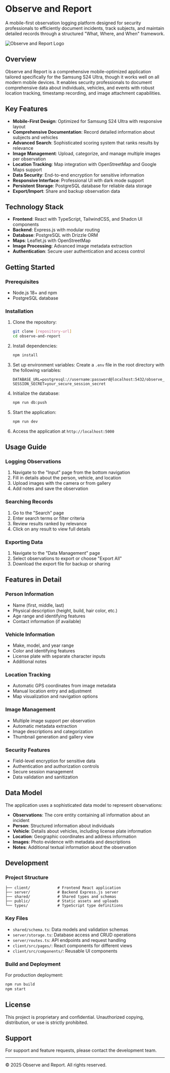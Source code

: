 # Observe and Report

A mobile-first observation logging platform designed for security professionals to efficiently document incidents, track subjects, and maintain detailed records through a structured "What, Where, and When" framework.

![Observe and Report Logo](./public/favicon.ico)

## Overview

Observe and Report is a comprehensive mobile-optimized application tailored specifically for the Samsung S24 Ultra, though it works well on all modern mobile devices. It enables security professionals to document comprehensive data about individuals, vehicles, and events with robust location tracking, timestamp recording, and image attachment capabilities.

## Key Features

- **Mobile-First Design**: Optimized for Samsung S24 Ultra with responsive layout
- **Comprehensive Documentation**: Record detailed information about subjects and vehicles
- **Advanced Search**: Sophisticated scoring system that ranks results by relevance
- **Image Management**: Upload, categorize, and manage multiple images per observation
- **Location Tracking**: Map integration with OpenStreetMap and Google Maps support
- **Data Security**: End-to-end encryption for sensitive information
- **Responsive Interface**: Professional UI with dark mode support
- **Persistent Storage**: PostgreSQL database for reliable data storage
- **Export/Import**: Share and backup observation data

## Technology Stack

- **Frontend**: React with TypeScript, TailwindCSS, and Shadcn UI components
- **Backend**: Express.js with modular routing
- **Database**: PostgreSQL with Drizzle ORM
- **Maps**: Leaflet.js with OpenStreetMap
- **Image Processing**: Advanced image metadata extraction
- **Authentication**: Secure user authentication and access control

## Getting Started

### Prerequisites

- Node.js 18+ and npm
- PostgreSQL database

### Installation

1. Clone the repository:
   ```bash
   git clone [repository-url]
   cd observe-and-report
   ```

2. Install dependencies:
   ```bash
   npm install
   ```

3. Set up environment variables:
   Create a `.env` file in the root directory with the following variables:
   ```
   DATABASE_URL=postgresql://username:password@localhost:5432/observe_report_db
   SESSION_SECRET=your_secure_session_secret
   ```

4. Initialize the database:
   ```bash
   npm run db:push
   ```

5. Start the application:
   ```bash
   npm run dev
   ```

6. Access the application at `http://localhost:5000`

## Usage Guide

### Logging Observations

1. Navigate to the "Input" page from the bottom navigation
2. Fill in details about the person, vehicle, and location
3. Upload images with the camera or from gallery
4. Add notes and save the observation

### Searching Records

1. Go to the "Search" page
2. Enter search terms or filter criteria
3. Review results ranked by relevance
4. Click on any result to view full details

### Exporting Data

1. Navigate to the "Data Management" page
2. Select observations to export or choose "Export All"
3. Download the export file for backup or sharing

## Features in Detail

### Person Information
- Name (first, middle, last)
- Physical description (height, build, hair color, etc.)
- Age range and identifying features
- Contact information (if available)

### Vehicle Information
- Make, model, and year range
- Color and identifying features
- License plate with separate character inputs
- Additional notes

### Location Tracking
- Automatic GPS coordinates from image metadata
- Manual location entry and adjustment
- Map visualization and navigation options

### Image Management
- Multiple image support per observation
- Automatic metadata extraction
- Image descriptions and categorization
- Thumbnail generation and gallery view

### Security Features
- Field-level encryption for sensitive data
- Authentication and authorization controls
- Secure session management
- Data validation and sanitization

## Data Model

The application uses a sophisticated data model to represent observations:

- **Observations**: The core entity containing all information about an incident
- **Person**: Structured information about individuals
- **Vehicle**: Details about vehicles, including license plate information
- **Location**: Geographic coordinates and address information
- **Images**: Photo evidence with metadata and descriptions
- **Notes**: Additional textual information about the observation

## Development

### Project Structure

```
├── client/            # Frontend React application
├── server/            # Backend Express.js server
├── shared/            # Shared types and schemas
├── public/            # Static assets and uploads
└── types/             # TypeScript type definitions
```

### Key Files

- `shared/schema.ts`: Data models and validation schemas
- `server/storage.ts`: Database access and CRUD operations
- `server/routes.ts`: API endpoints and request handling
- `client/src/pages/`: React components for different views
- `client/src/components/`: Reusable UI components

### Build and Deployment

For production deployment:

```bash
npm run build
npm start
```

## License

This project is proprietary and confidential. Unauthorized copying, distribution, or use is strictly prohibited.

## Support

For support and feature requests, please contact the development team.

---

&copy; 2025 Observe and Report. All rights reserved.